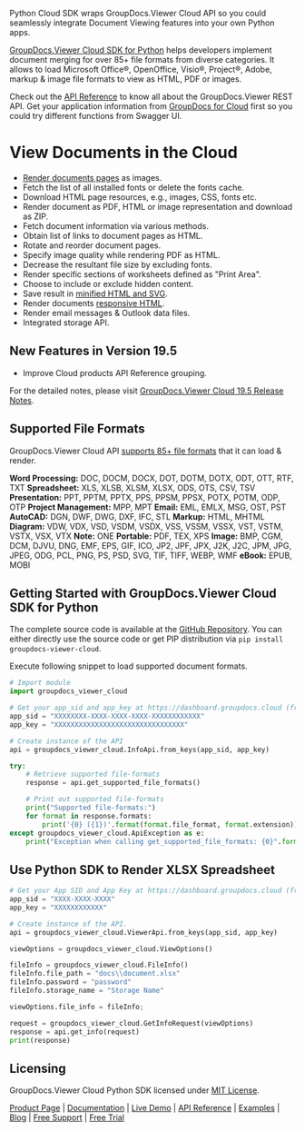 Python Cloud SDK wraps GroupDocs.Viewer Cloud API so you could seamlessly integrate Document Viewing features into your own Python apps.

[GroupDocs.Viewer Cloud SDK for Python](https://products.groupdocs.cloud/viewer/python) helps developers implement document merging for over 85+ file formats from diverse categories. It allows to load Microsoft Office®, OpenOffice, Visio®, Project®, Adobe, markup & image file formats to view as HTML, PDF or images. 

Check out the [API Reference](https://apireference.groupdocs.cloud/viewer/) to know all about the GroupDocs.Viewer REST API. Get your application information from [GroupDocs for Cloud](https://dashboard.groupdocs.cloud/#/apps) first so you could try different functions from Swagger UI.

# View Documents in the Cloud

- [Render documents pages](https://wiki.groupdocs.cloud/viewercloud/developer-guide/document-pages/rendering-document-pages/) as images.
- Fetch the list of all installed fonts or delete the fonts cache.
- Download HTML page resources, e.g., images, CSS, fonts etc.
- Render document as PDF, HTML or image representation and download as ZIP.
- Fetch document information via various methods.
- Obtain list of links to document pages as HTML.
- Rotate and reorder document pages.
- Specify image quality while rendering PDF as HTML.
- Decrease the resultant file size by excluding fonts.
- Render specific sections of worksheets defined as "Print Area".
- Choose to include or exclude hidden content.
- Save result in [minified HTML and SVG](https://wiki.groupdocs.cloud/viewercloud/developer-guide/document-pages/minification-of-html-and-svg/).
- Render documents [responsive HTML](https://wiki.groupdocs.cloud/viewercloud/developer-guide/document-pages/rendering-document-to-responsive-html/).
- Render email messages & Outlook data files.
- Integrated storage API.

## New Features in Version 19.5

- Improve Cloud products API Reference grouping.

For the detailed notes, please visit [GroupDocs.Viewer Cloud 19.5 Release Notes](https://wiki.groupdocs.cloud/viewercloud/release-notes/2019/groupdocs-viewer-cloud-19-5-release-notes/).

## Supported File Formats

GroupDocs.Viewer Cloud API [supports 85+ file formats](https://wiki.groupdocs.cloud/viewercloud/getting-started/supported-document-formats/) that it can load & render.

**Word Processing:** DOC, DOCM, DOCX, DOT, DOTM, DOTX, ODT, OTT, RTF, TXT
**Spreadsheet:** XLS, XLSB, XLSM, XLSX, ODS, OTS, CSV, TSV
**Presentation:** PPT, PPTM, PPTX, PPS, PPSM, PPSX, POTX, POTM, ODP, OTP
**Project Management:** MPP, MPT
**Email:** EML, EMLX, MSG, OST, PST
**AutoCAD:** DGN, DWF, DWG, DXF, IFC, STL
**Markup:** HTML, MHTML
**Diagram:** VDW, VDX, VSD, VSDM, VSDX, VSS, VSSM, VSSX, VST, VSTM, VSTX, VSX, VTX
**Note:** ONE
**Portable:** PDF, TEX, XPS
**Image:** BMP, CGM, DCM, DJVU, DNG, EMF, EPS, GIF, ICO, JP2, JPF, JPX, J2K, J2C, JPM, JPG, JPEG, ODG, PCL, PNG, PS, PSD, SVG, TIF, TIFF, WEBP, WMF
**eBook:** EPUB, MOBI

## Getting Started with GroupDocs.Viewer Cloud SDK for Python

The complete source code is available at the [GitHub Repository](https://github.com/groupdocs-viewer-cloud/groupdocs-viewer-cloud-python). You can either directly use the source code or get PIP distribution via `pip install groupdocs-viewer-cloud`.

Execute following snippet to load supported document formats.

```python
# Import module
import groupdocs_viewer_cloud

# Get your app_sid and app_key at https://dashboard.groupdocs.cloud (free registration is required).
app_sid = "XXXXXXXX-XXXX-XXXX-XXXX-XXXXXXXXXXXX"
app_key = "XXXXXXXXXXXXXXXXXXXXXXXXXXXXXXXX"

# Create instance of the API
api = groupdocs_viewer_cloud.InfoApi.from_keys(app_sid, app_key)

try:
    # Retrieve supported file-formats
    response = api.get_supported_file_formats()

    # Print out supported file-formats
    print("Supported file-formats:")
    for format in response.formats:
        print('{0} ({1})'.format(format.file_format, format.extension)) 
except groupdocs_viewer_cloud.ApiException as e:
    print("Exception when calling get_supported_file_formats: {0}".format(e.message))
```

## Use Python SDK to Render XLSX Spreadsheet

```python
# Get your App SID and App Key at https://dashboard.groupdocs.cloud (free registration is required).
app_sid = "XXXX-XXXX-XXXX"
app_key = "XXXXXXXXXXXX"

# Create instance of the API.
api = groupdocs_viewer_cloud.ViewerApi.from_keys(app_sid, app_key)

viewOptions = groupdocs_viewer_cloud.ViewOptions()

fileInfo = groupdocs_viewer_cloud.FileInfo()
fileInfo.file_path = "docs\\document.xlsx"
fileInfo.password = "password"
fileInfo.storage_name = "Storage Name"

viewOptions.file_info = fileInfo;

request = groupdocs_viewer_cloud.GetInfoRequest(viewOptions)
response = api.get_info(request)
print(response)
```

## Licensing

GroupDocs.Viewer Cloud Python SDK licensed under [MIT License](http://github.com/groupdocs-viewer-cloud/groupdocs-viewer-cloud-python/LICENSE).

[Product Page](https://products.groupdocs.cloud/viewer/python) | [Documentation](https://wiki.groupdocs.cloud/viewercloud/) | [Live Demo](https://products.groupdocs.app/viewer/family) | [API Reference](https://apireference.groupdocs.cloud/viewer/) | [Examples](https://github.com/groupdocs-viewer-cloud/groupdocs-viewer-cloud-python) | [Blog](https://blog.groupdocs.cloud/category/viewer/) | [Free Support](https://forum.groupdocs.cloud/c/viewer) | [Free Trial](https://dashboard.groupdocs.cloud/#/apps)
